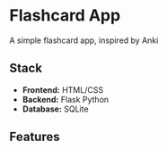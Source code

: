 # Flashcard App

A simple flashcard app, inspired by Anki

## Stack

- **Frontend:** HTML/CSS
- **Backend:** Flask Python
- **Database:** SQLite

## Features
